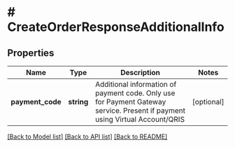 # # CreateOrderResponseAdditionalInfo

## Properties

Name | Type | Description | Notes
------------ | ------------- | ------------- | -------------
**payment_code** | **string** | Additional information of payment code. Only use for Payment Gateway service. Present if payment using Virtual Account/QRIS | [optional]

[[Back to Model list]](../../README.md#models) [[Back to API list]](../../README.md#endpoints) [[Back to README]](../../README.md)
